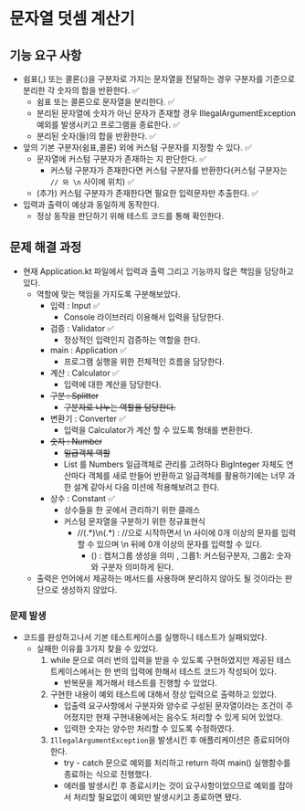# 문자열 덧셈 계산기 

## 기능 요구 사항
- 쉼표(,) 또는 콜론(:)을 구분자로 가지는 문자열을 전달하는 경우 구분자를 기준으로 분리한 각 숫자의 합을 반환한다. ✅
  - 쉼표 또는 콜론으로 문자열을 분리한다. ✅
  - 분리된 문자열에 숫자가 아닌 문자가 존재할 경우 IllegalArgumentException 예외를 발생시키고 프로그램을 종료한다. ✅
  - 분리된 숫자(들)의 합을 반환한다.  ✅
- 앞의 기본 구분자(쉼표,콜론) 외에 커스텀 구분자를 지정할 수 있다. ✅
  - 문자열에 커스텀 구분자가 존재하는 지 판단한다. ✅
    - 커스텀 구분자가 존재한다면 커스텀 구분자를 반환한다(커스텀 구분자는 `// 와 \n` 사이에 위치) ✅
  - (추가) 커스텀 구분자가 존재한다면 필요한 입력문자만 추출한다. ✅
- 입력과 출력이 예상과 동일하게 동작한다.
  - 정상 동작을 판단하기 위해 테스트 코드를 통해 확인한다.
  
## 문제 해결 과정
- 현재 Application.kt 파일에서 입력과 출력 그리고 기능까지 많은 책임을 담당하고 있다.
  - 역할에 맞는 책임을 가지도록 구분해보았다.
    - 입력 : Input ✅
      - Console 라이브러리 이용해서 입력을 담당한다.
    - 검증 : Validator ✅
      - 정상적인 입력인지 검증하는 역할을 한다.
    - main : Application ✅
      - 프로그램 실행을 위한 전체적인 흐름을 담당한다.
    - 계산 : Calculator ✅
      - 입력에 대한 계산을 담당한다.
    - ~~구분 : Splitter~~
      - ~~구분자로 나누는 역할을 담당한다.~~
    - 변환기 : Converter ✅
      - 입력을 Calculator가 계산 할 수 있도록 형태를 변환한다.
    - ~~숫자 : Number~~
      - ~~일급객체 역할~~
      - List<BigInteger> 를 Numbers 일급객체로 관리를 고려하다 BigInteger 자체도 연산마다 객체를 새로 만들어 반환하고
        일급객체를 활용하기에는 너무 과한 설계 같아서 다음 미션에 적용해보려고 한다. 
    - 상수 : Constant ✅
      - 상수들을 한 곳에서 관리하기 위한 클래스
      - 커스텀 문자열을 구분하기 위한 정규표현식
        - //(.\*)\\n(.\*) : //으로 시작하면서 \n 사이에 0개 이상의 문자를 입력할 수 있으며 \n 뒤에 0개 이상의 문자를 입력할 수 있다.
          - () : 캡처그룹 생성을 의미 , 그룹1: 커스텀구분자, 그룹2: 숫자와 구분자 의미하게 된다.
  - 출력은 언어에서 제공하는 메서드를 사용하며 분리하지 않아도 될 것이라는 판단으로 생성하지 않았다.

### 문제 발생
- 코드를 완성하고나서 기본 테스트케이스를 실행하니 테스트가 실패되었다.
  - 실패한 이유를 3가지 찾을 수 있었다.
    1. while 문으로 여러 번의 입력을 받을 수 있도록 구현하였지만 제공된 테스트케이스에서는 한 번의 입력에 한해서 테스트 코드가 작성되어 있다.
       - 반복문을 제거해서 테스트를 진행할 수 있었다.
    2. 구현한 내용이 예외 테스트에 대해서 정상 입력으로 출력하고 있었다.
       - 입출력 요구사항에서 구분자와 양수로 구성된 문자열이라는 조건이 주어졌지만 현재 구현내용에서는 음수도 처리할 수 있게 되어 있었다.
       - 입력한 숫자는 양수만 처리할 수 있도록 수정하였다.
    3. `IllegalArgumentException`을 발생시킨 후 애플리케이션은 종료되어야 한다.
       - try - catch 문으로 예외를 처리하고 return 하여 main() 실행함수를 종료하는 식으로 진행했다.
       - 에러를 발생시킨 후 종료시키는 것이 요구사항이었으므로 예외를 잡아서 처리할 필요없이 예외만 발생시키고 종료하면 됐다.